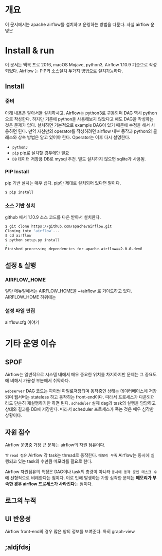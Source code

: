 # 개요
이 문서에서는 apache airflow를 설치하고 운영하는 방법을 다룬다. 사실 airflow 운영은 

# Install & run

이 문서는 맥북 프로 2016, macOS Mojave, python3, Airflow 1.10.9 기준으로 작성되었다. Airflow 는 PIP와 소스설치 두가지 방법으로 설치가능하다.

## Install

### 준비

아래 내용은 알아서들 설치하시고. Airflow는 python3로 구동되며 DAG 역시 python으로 작성한다. 하지만 기존에 python을 사용해보지 않았다고 해도 DAG을 작성하는 것은 문제가 없다. 설치하면 기본적으로 example DAG이 있기 때문에 수정을 해서 사용하면 된다. 만약 자신만의 operator를 작성하려면 airflow 내부 동작과 python의 클래스와 상속 방법은 알고 있어야 한다. Operator는 이후 다시 설명한다.

- `python3`
- `pip` pip로 설치할 경우에만 필요
- `DB` 데이터 저장용 DB로 mysql 추천. 별도 설치하지 않으면 sqlite가 사용됨.

### PIP Install

pip 기반 설치는 매우 쉽다. pip만 제대로 설치되어 있다면 말이다.
```bash
$ pip install
```

### 소스 기반 설치

github 에서 1.10.9 소스 코드를 다운 받아서 설치한다.
```bash
$ git clone https://github.com/apache/airflow.git
Cloning into 'airflow'...
$ cd airflow
$ python setup.py install
:
Finished processing dependencies for apache-airflow==2.0.0.dev0
```

## 설정 & 실행

### AIRFLOW_HOME

일단 메뉴얼에서는 AIRFLOW_HOME을 ~/airflow 로 가이드하고 있다. AIRFLOW_HOME 하위에는 

### 설정 파일 편집

airflow.cfg 이야기

# 기타 운영 이슈

## SPOF
Airflow는 일반적으로 시스템 내에서 매우 중요한 위치를 차지하지만 문제는 그 중요도에 비해서 가용성 부분에서 취약하다. 

`webserver` DAG 코드는 파이썬 파일로저장되며 동작중인 상태는 데이터베이스에 저장되며 웹서버는 stateless 하고 동작하는 front-end이다. 따라서 프로세스가 다운되더라도 단순히 재실행하기만 하면 된다.
`scheduler` 실제 dag과 task의 실행을 담당하고 상태와 결과를 DB에 저장한다. 따라서 scheduler 프로세스가 죽는 것은 매우 심각한 상황이다.

## 자원 점수

Airflow 운영중 가장 큰 문제는 airflow의 자원 점유이다.

`Thread 점유` Airflow 각 task는 thread로 동작한다.
`메모리 부족` Airflow는 동시에 실행되고 있는 task의 수만큼 메모리를 필요로 한다.

Airflow 자원점유의 특징은 DAG이나 task의 총량이 아니라 `동시에 동작 중인 태스크 수`에 선형적으로 비례한다는 점이다. 이로 인해 발생하는 가장 심각한 문제는 **메모리가 부족한 경우 airflow 프로세스가 사라진다**는 점이다.

## 로그의 누적

## UI 반응성

Airflow front-end의 경우 많은 양의 정보를 보여준다. 특히 graph-view 

## ;aldjfdsj

